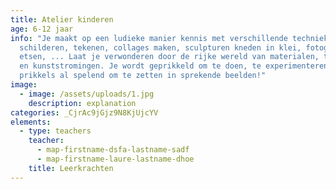 ```yaml
---
title: Atelier kinderen
age: 6-12 jaar
info: "Je maakt op een ludieke manier kennis met verschillende technieken:
  schilderen, tekenen, collages maken, sculpturen kneden in klei, fotograferen,
  etsen, ... Laat je verwonderen door de rijke wereld van materialen, technieken
  en kunststromingen. Je wordt geprikkeld om te doen, te experimenteren en
  prikkels al spelend om te zetten in sprekende beelden!"
image:
  - image: /assets/uploads/1.jpg
    description: explanation
categories: _CjrAc9jGjz9N8KjUjcYV
elements:
  - type: teachers
    teacher:
      - map-firstname-dsfa-lastname-sadf
      - map-firstname-laure-lastname-dhoe
    title: Leerkrachten
---
```


